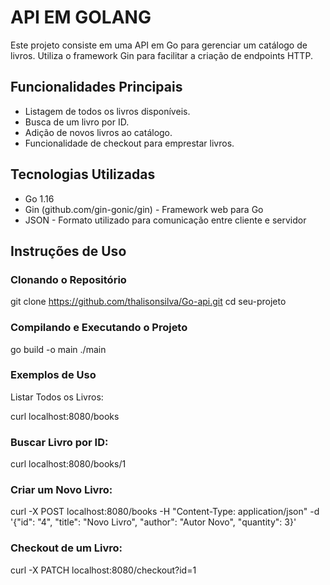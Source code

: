 # API EM GOLANG

Este projeto consiste em uma API em Go para gerenciar um catálogo de livros. Utiliza o framework Gin para facilitar a criação de endpoints HTTP.

## Funcionalidades Principais

- Listagem de todos os livros disponíveis.
- Busca de um livro por ID.
- Adição de novos livros ao catálogo.
- Funcionalidade de checkout para emprestar livros.

## Tecnologias Utilizadas

- Go 1.16
- Gin (github.com/gin-gonic/gin) - Framework web para Go
- JSON - Formato utilizado para comunicação entre cliente e servidor

## Instruções de Uso

### Clonando o Repositório


git clone https://github.com/thalisonsilva/Go-api.git
cd seu-projeto

### Compilando e Executando o Projeto

go build -o main
./main

### Exemplos de Uso
Listar Todos os Livros: 

curl localhost:8080/books

### Buscar Livro por ID:

curl localhost:8080/books/1

### Criar um Novo Livro:


curl -X POST localhost:8080/books -H "Content-Type: application/json" -d '{"id": "4", "title": "Novo Livro", "author": "Autor Novo", "quantity": 3}'

### Checkout de um Livro:

curl -X PATCH localhost:8080/checkout?id=1
